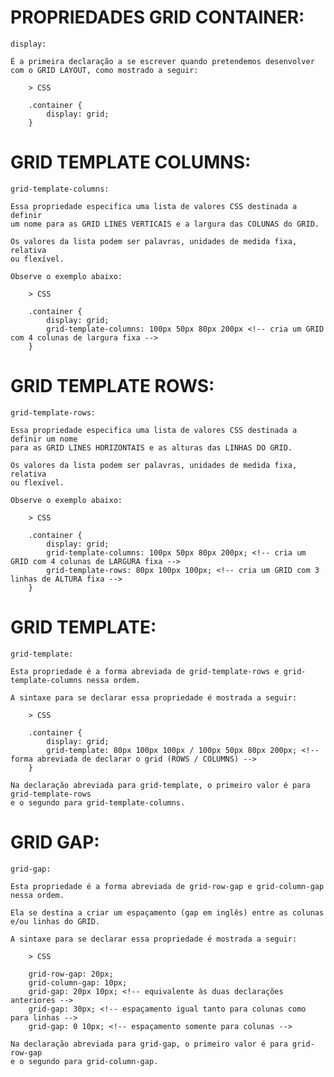 # PROPRIEDADES GRID CONTAINER:

    display:

    É a primeira declaração a se escrever quando pretendemos desenvolver
    com o GRID LAYOUT, como mostrado a seguir:

        > CSS

        .container {
            display: grid;
        }

# GRID TEMPLATE COLUMNS:

    grid-template-columns:

    Essa propriedade especifica uma lista de valores CSS destinada a definir
    um nome para as GRID LINES VERTICAIS e a largura das COLUNAS do GRID.

    Os valores da lista podem ser palavras, unidades de medida fixa, relativa
    ou flexível.

    Observe o exemplo abaixo:

        > CSS

        .container {
            display: grid;
            grid-template-columns: 100px 50px 80px 200px <!-- cria um GRID com 4 colunas de largura fixa -->
        }

# GRID TEMPLATE ROWS:

    grid-template-rows:

    Essa propriedade especifica uma lista de valores CSS destinada a definir um nome
    para as GRID LINES HORIZONTAIS e as alturas das LINHAS DO GRID.

    Os valores da lista podem ser palavras, unidades de medida fixa, relativa
    ou flexível.

    Observe o exemplo abaixo:

        > CSS

        .container {
            display: grid;
            grid-template-columns: 100px 50px 80px 200px; <!-- cria um GRID com 4 colunas de LARGURA fixa -->
            grid-template-rows: 80px 100px 100px; <!-- cria um GRID com 3 linhas de ALTURA fixa -->
        }

# GRID TEMPLATE:

    grid-template:

    Esta propriedade é a forma abreviada de grid-template-rows e grid-template-columns nessa ordem.
    
    A sintaxe para se declarar essa propriedade é mostrada a seguir:

        > CSS

        .container {
            display: grid;
            grid-template: 80px 100px 100px / 100px 50px 80px 200px; <!-- forma abreviada de declarar o grid (ROWS / COLUMNS) -->
        }

    Na declaração abreviada para grid-template, o primeiro valor é para grid-template-rows
    e o segundo para grid-template-columns.

# GRID GAP:

    grid-gap:

    Esta propriedade é a forma abreviada de grid-row-gap e grid-column-gap nessa ordem.

    Ela se destina a criar um espaçamento (gap em inglês) entre as colunas e/ou linhas do GRID.
    
    A sintaxe para se declarar essa propriedade é mostrada a seguir:

        > CSS

        grid-row-gap: 20px;
        grid-column-gap: 10px;
        grid-gap: 20px 10px; <!-- equivalente às duas declarações anteriores -->
        grid-gap: 30px; <!-- espaçamento igual tanto para colunas como para linhas -->
        grid-gap: 0 10px; <!-- espaçamento somente para colunas -->

    Na declaração abreviada para grid-gap, o primeiro valor é para grid-row-gap
    e o segundo para grid-column-gap.